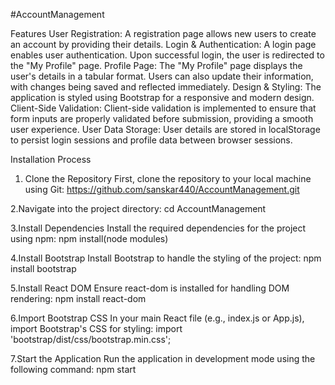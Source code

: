 #AccountManagement

Features
User Registration: A registration page allows new users to create an account by providing their details.
Login & Authentication: A login page enables user authentication. Upon successful login, the user is redirected to the "My Profile" page.
Profile Page: The "My Profile" page displays the user's details in a tabular format. Users can also update their information, with changes being saved and reflected immediately.
Design & Styling: The application is styled using Bootstrap for a responsive and modern design.
Client-Side Validation: Client-side validation is implemented to ensure that form inputs are properly validated before submission, providing a smooth user experience.
User Data Storage: User details are stored in localStorage to persist login sessions and profile data between browser sessions.

Installation Process
1. Clone the Repository
First, clone the repository to your local machine using Git:
https://github.com/sanskar440/AccountManagement.git

2.Navigate into the project directory:
cd AccountManagement

3.Install Dependencies
Install the required dependencies for the project using npm:
npm install(node modules)

4.Install Bootstrap
Install Bootstrap to handle the styling of the project:
npm install bootstrap

5.Install React DOM
Ensure react-dom is installed for handling DOM rendering:
npm install react-dom

6.Import Bootstrap CSS
In your main React file (e.g., index.js or App.js), import Bootstrap's CSS for styling:
import 'bootstrap/dist/css/bootstrap.min.css';


7.Start the Application
Run the application in development mode using the following command:
npm start
